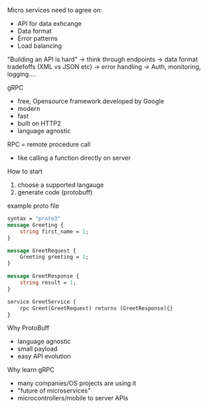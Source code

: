 Micro services need to agree on:

- API for data exhcange
- Data format
- Error patterns
- Load balancing

"Building an API is hard"
-> think through endpoints
-> data format tradefoffs (XML vs JSON etc)
-> error handling
-> Auth, monitoring, logging....

gRPC

- free, Opensource framework developed by Google
- modern
- fast
- built on HTTP2
- language agnostic

RPC = remote procedure call

- like calling a function directly on server

How to start

1. choose a supported langauge
2. generate code (protobuff)

example proto file

```proto
syntax = "proto3"
message Greeting {
    string first_name = 1;
}

message GreetRequest {
    Greeting greeting = 1;
}

message GreetResponse {
    string result = 1;
}

service GreetService {
    rpc Greet(GreetRequest) returns (GreetResponse){}
}
```

Why ProtoBuff

- language agnostic
- small payload
- easy API evolution

Why learn gRPC

- many companies/OS projects are using it
- "future of microservices"
- microcontrollers/mobile to server APIs
